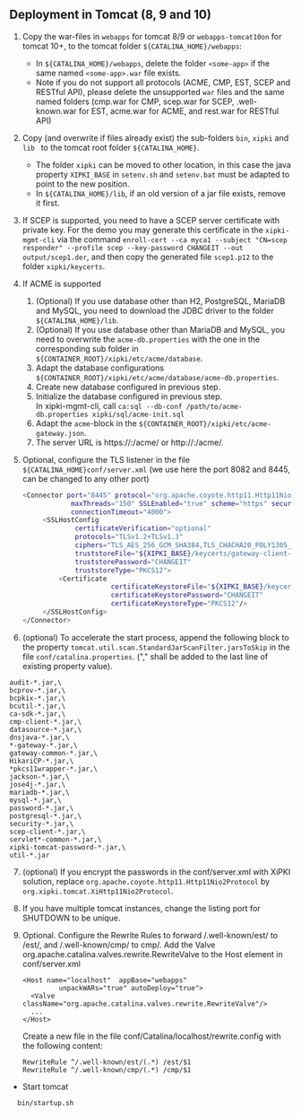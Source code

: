 Deployment in Tomcat (8, 9 and 10)
----
1. Copy the war-files in `webapps` for tomcat 8/9 or `webapps-tomcat10on` for tomcat 10+,
   to the tomcat folder `${CATALINA_HOME}/webapps`:
   - In `${CATALINA_HOME}/webapps`, delete the folder `<some-app>` if the same named `<some-app>.war` file exists.
   - Note if you do not support all protocols (ACME, CMP, EST, SCEP and RESTful API), please delete the unsupported `war`
     files and the same named folders
     (cmp.war for CMP, scep.war for SCEP, .well-known.war for EST, acme.war for ACME, and rest.war for RESTful API)
2. Copy (and overwrite if files already exist) the sub-folders `bin`, `xipki` and `lib `
   to the tomcat root folder `${CATALINA_HOME}`.
   - The folder `xipki` can be moved to other location, in this case the java property `XIPKI_BASE` in
     `setenv.sh` and `setenv.bat` must be adapted to point to the new position.
   - In `${CATALINA_HOME}/lib`, if an old version of a jar file exists, remove it first.
3. If SCEP is supported, you need to have a SCEP server certificate with private key. For the demo you may generate this
   certificate in the `xipki-mgmt-cli` via the command 
   `enroll-cert --ca myca1 --subject "CN=scep responder" --profile scep --key-password CHANGEIT --out output/scep1.der`,
   and then copy the generated file `scep1.p12` to the folder `xipki/keycerts`.
4. If ACME is supported
   1. (Optional) If you use database other than H2, PostgreSQL, MariaDB and MySQL, you need to
      download the JDBC driver to the folder `${CATALINA_HOME}/lib`.
   2. (Optional) If you use database other than MariaDB and MySQL, you need to overwrite the
      `acme-db.properties` with the one in the corresponding sub folder in `${CONTAINER_ROOT}/xipki/etc/acme/database`.
   3. Adapt the database configurations `${CONTAINER_ROOT}/xipki/etc/acme/database/acme-db.properties`.
   4. Create new database configured in previous step.
   5. Initialize the database configured in previous step.  
      In xipki-mgmt-cli, call `ca:sql --db-conf /path/to/acme-db.properties xipki/sql/acme-init.sql`
   6. Adapt the `acme`-block in the `${CONTAINER_ROOT}/xipki/etc/acme-gateway.json`.
   7. The server URL is https://<host>:<HTTPS-port>/acme/ or http://<host>:<HTTP-port>/acme/.
5. Optional, configure the TLS listener in the file
   `${CATALINA_HOME}conf/server.xml` (we use here the port 8082 and 8445, can be changed to any other port)
   ```sh
   <Connector port="8445" protocol="org.apache.coyote.http11.Http11Nio2Protocol"
               maxThreads="150" SSLEnabled="true" scheme="https" secure="true"
               connectionTimeout="4000">
        <SSLHostConfig
                certificateVerification="optional"
                protocols="TLSv1.2+TLSv1.3"
                ciphers="TLS_AES_256_GCM_SHA384,TLS_CHACHA20_POLY1305_SHA256,TLS_AES_128_GCM_SHA256,TLS_AES_128_CCM_8_SHA256,TLS_AES_128_CCM_SHA256,TLS_ECDHE_ECDSA_WITH_AES_128_GCM_SHA256,TLS_ECDHE_ECDSA_WITH_AES_128_CBC_SHA256, TLS_ECDHE_RSA_WITH_AES_128_GCM_SHA256, TLS_ECDHE_RSA_WITH_AES_128_CBC_SHA256"
                truststoreFile="${XIPKI_BASE}/keycerts/gateway-client-ca-certstore.p12"
                truststorePassword="CHANGEIT"
                truststoreType="PKCS12">
            <Certificate
                         certificateKeystoreFile="${XIPKI_BASE}/keycerts/gateway-server.p12"
                         certificateKeystorePassword="CHANGEIT"
                         certificateKeystoreType="PKCS12"/>
        </SSLHostConfig>
   </Connector>
   ```

6. (optional) To accelerate the start process, append the following block to the property
  `tomcat.util.scan.StandardJarScanFilter.jarsToSkip` in the file `conf/catalina.properties`.
   (",\" shall be added to the last line of existing property value).

```
audit-*.jar,\
bcprov-*.jar,\
bcpkix-*.jar,\
bcutil-*.jar,\
ca-sdk-*.jar,\
cmp-client-*.jar,\
datasource-*.jar,\
dnsjava-*.jar,\
*-gateway-*.jar,\
gateway-common-*.jar,\
HikariCP-*.jar,\
*pkcs11wrapper-*.jar,\
jackson-*.jar,\
jose4j-*.jar,\
mariadb-*.jar,\
mysql-*.jar,\
password-*.jar,\
postgresql-*.jar,\
security-*.jar,\
scep-client-*.jar,\
servlet*-common-*.jar,\
xipki-tomcat-password-*.jar,\
util-*.jar
```

7. (optional) If you encrypt the passwords in the conf/server.xml with XiPKI solution, replace
   `org.apache.coyote.http11.Http11Nio2Protocol` by `org.xipki.tomcat.XiHttp11Nio2Protocol`.

8. If you have multiple tomcat instances, change the listing port for SHUTDOWN to be unique.

9. Optional. Configure the Rewrite Rules to forward /.well-known/est/ to /est/, and /.well-known/cmp/ to cmp/.
   Add the Valve org.apache.catalina.valves.rewrite.RewriteValve to the Host element in conf/server.xml
   ```
   <Host name="localhost"  appBase="webapps"
            unpackWARs="true" autoDeploy="true">
     <Valve className="org.apache.catalina.valves.rewrite.RewriteValve"/>
     ...
   </Host>
   ```
   Create a new file in the file conf/Catalina/localhost/rewrite.config with the following content:
   ```
   RewriteRule ^/.well-known/est/(.*) /est/$1
   RewriteRule ^/.well-known/cmp/(.*) /cmp/$1
   ```

- Start tomcat

```sh
  bin/startup.sh
```
